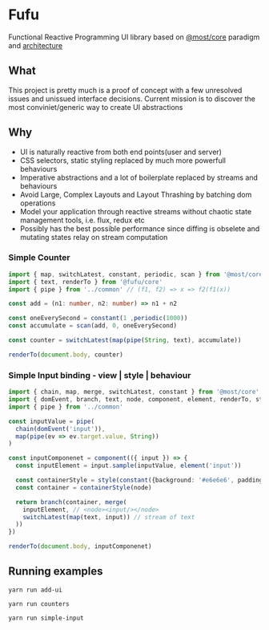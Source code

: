 # Fufu
Functional Reactive Programming UI library based on [@most/core](https://github.com/mostjs/core) paradigm and [architecture](https://github.com/cujojs/most/wiki/Architecture)

## What
This project is pretty much is a proof of concept with a few unresolved issues and unissued interface decisions.
Current mission is to discover the most conviniet/generic way to create UI abstractions

## Why
- UI is naturally reactive from both end points(user and server)
- CSS selectors, static styling replaced by much more powerfull behaviours
- Imperative abstractions and a lot of boilerplate replaced by streams and behaviours
- Avoid Large, Complex Layouts and Layout Thrashing by batching dom operations
- Model your application through reactive streams without chaotic state management tools, i.e. flux, redux etc
- Possibly has the best possible performance since diffing is obselete and mutating states relay on stream computation


### Simple Counter
```typescript
import { map, switchLatest, constant, periodic, scan } from '@most/core'
import { text, renderTo } from '@fufu/core'
import { pipe } from '../common' // (f1, f2) => x => f2(f1(x))

const add = (n1: number, n2: number) => n1 + n2

const oneEverySecond = constant(1 ,periodic(1000))
const accumulate = scan(add, 0, oneEverySecond)

const counter = switchLatest(map(pipe(String, text), accumulate))

renderTo(document.body, counter)
```

### Simple Input binding - view | style | behaviour
```typescript
import { chain, map, merge, switchLatest, constant } from '@most/core'
import { domEvent, branch, text, node, component, element, renderTo, style } from '@fufu/core'
import { pipe } from '../common'

const inputValue = pipe(
  chain(domEvent('input')),
  map(pipe(ev => ev.target.value, String))
)

const inputComponenet = component(({ input }) => {
  const inputElement = input.sample(inputValue, element('input'))

  const containerStyle = style(constant({background: '#e6e6e6', padding: '10px', display: 'flex', flexDirection: 'column'}))
  const container = containerStyle(node)

  return branch(container, merge(
    inputElement, // <node><input/></node>
    switchLatest(map(text, input)) // stream of text
  ))
})

renderTo(document.body, inputComponenet)
```


## Running examples

`yarn run add-ui`

`yarn run counters`

`yarn run simple-input`
